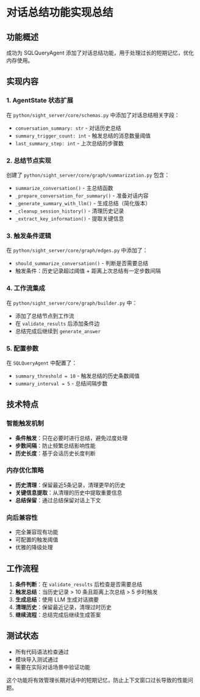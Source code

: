 # 对话总结功能实现总结

## 功能概述
成功为 SQLQueryAgent 添加了对话总结功能，用于处理过长的短期记忆，优化内存使用。

## 实现内容

### 1. AgentState 状态扩展
在 `python/sight_server/core/schemas.py` 中添加了对话总结相关字段：
- `conversation_summary: str` - 对话历史总结
- `summary_trigger_count: int` - 触发总结的消息数量阈值
- `last_summary_step: int` - 上次总结的步骤数

### 2. 总结节点实现
创建了 `python/sight_server/core/graph/summarization.py` 包含：
- `summarize_conversation()` - 主总结函数
- `_prepare_conversation_for_summary()` - 准备对话内容
- `_generate_summary_with_llm()` - 生成总结（简化版本）
- `_cleanup_session_history()` - 清理历史记录
- `_extract_key_information()` - 提取关键信息

### 3. 触发条件逻辑
在 `python/sight_server/core/graph/edges.py` 中添加了：
- `should_summarize_conversation()` - 判断是否需要总结
- 触发条件：历史记录超过阈值 + 距离上次总结有一定步数间隔

### 4. 工作流集成
在 `python/sight_server/core/graph/builder.py` 中：
- 添加了总结节点到工作流
- 在 `validate_results` 后添加条件边
- 总结完成后继续到 `generate_answer`

### 5. 配置参数
在 `SQLQueryAgent` 中配置了：
- `summary_threshold = 10` - 触发总结的历史条数阈值
- `summary_interval = 5` - 总结间隔步数

## 技术特点

### 智能触发机制
- **条件触发**：只在必要时进行总结，避免过度处理
- **步数间隔**：防止频繁总结影响性能
- **历史长度**：基于会话历史长度判断

### 内存优化策略
- **历史清理**：保留最近5条记录，清理更早的历史
- **关键信息提取**：从清理的历史中提取重要信息
- **总结保留**：通过总结保留对话上下文

### 向后兼容性
- 完全兼容现有功能
- 可配置的触发阈值
- 优雅的降级处理

## 工作流程

1. **条件判断**：在 `validate_results` 后检查是否需要总结
2. **触发总结**：当历史记录 > 10 条且距离上次总结 > 5 步时触发
3. **生成总结**：使用 LLM 生成对话摘要
4. **清理历史**：保留最近记录，清理过时历史
5. **继续流程**：总结完成后继续生成答案

## 测试状态
- 所有代码语法检查通过
- 模块导入测试通过
- 需要在实际对话场景中验证功能

这个功能将有效管理长期对话中的短期记忆，防止上下文窗口过长导致的性能问题。